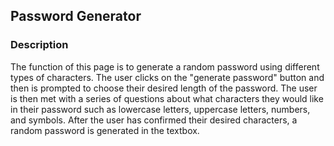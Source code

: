 ## Password Generator

### Description
The function of this page is to generate a random password using different types of characters. The user clicks on the "generate password" button and then is prompted to choose their desired length of the password. The user is then met with a series of questions about what characters they would like in their password such as lowercase letters, uppercase letters, numbers, and symbols. After the user has confirmed their desired characters, a random password is generated in the textbox.
